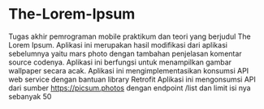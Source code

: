 # The-Lorem-Ipsum

Tugas akhir pemrograman mobile praktikum dan teori yang berjudul The Lorem Ipsum.
Aplikasi ini merupakan hasil modifikasi dari aplikasi sebelumnya yaitu mars photo dengan tambahan penjelasan komentar source codenya.
Aplikasi ini berfungsi untuk menampilkan gambar wallpaper secara acak.
Aplikasi ini mengimplementasikan konsumsi API web service dengan bantuan library Retrofit
Aplikasi ini mengonsumsi API dari sumber https://picsum.photos dengan endpoint /list dan limit isi nya sebanyak 50
